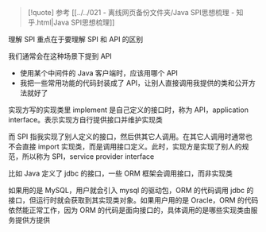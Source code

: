 
> [!quote] 参考
> [[../../021 - 离线网页备份文件夹/Java SPI思想梳理 - 知乎.html|Java SPI思想梳理]]


理解 SPI 重点在于要理解 SPI 和 API 的区别

我们通常会在这种场景下提到 API

- 使用某个中间件的 Java 客户端时，应该用哪个 API
- 我把一些常用功能的代码封装成了 API，让别人直接调用我提供的类和公开方法就好了

实现方写的实现类里 implement 是自己定义的接口时，称为 API，application  interface。表示实现方自行提供接口并维护实现类

而 SPI 指我实现了别人定义的接口，然后供其它人调用。在其它人调用时通常也不会直接 import 实现类，而是调用接口定义。此时，实现方是实现了别人的规范，所以称为 SPI，service provider interface

比如 Java 定义了 jdbc 的接口，一些 ORM 框架会调用接口，而非实现类

如果用的是 MySQL，用户就会引入 mysql 的驱动包，ORM 的代码调用 jdbc 的接口，但运行时就会获取到其实现类对象。如果用户用的是 Oracle，ORM 的代码依然能正常工作，因为 ORM 的代码是面向接口的，具体调用的是哪些实现类由服务提供方提供

